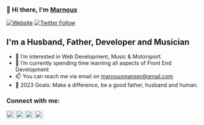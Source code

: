 ### 👋 Hi there,  I'm [Marnoux][website]

[![Website](https://img.shields.io/website?label=Website&style=for-the-badge&url=https://marnoux.github.io)](https://marnoux.github.io)
[![Twitter Follow](https://img.shields.io/twitter/follow/MarnouxM?color=1DA1F2&logo=twitter&style=for-the-badge)](https://twitter.com/intent/follow?original_referer=https%3A%2F%2Fgithub.com%MarnouxM&screen_name=MarnouxM)

## I'm a Husband, Father, Developer and Musician
- 👀 I’m interested in Web Development, Music & Motorsport. 
- 🌱 I’m currently spending time learning all aspects of Front End Development
- 📫 You can reach me via email on marnouxmanser@gmail.com
- 🥅 2023 Goals: Make a difference, be a good father, husband and human. 

### Connect with me:

[<img align="left" alt="marnoux.github.io" width="22px" src="https://cdn2.iconfinder.com/data/icons/seo-web-2-3/128/Vigor_Secure-https-connection-internet-security-SSL-Certificate-256.png" />][website]
[<img align="left" alt="Marnoux | Twitter" width="22px" src="https://flaticons.net/custom.php?i=vElIz7ToVPRHzIQIeIOvcWgv5YiE&format=png&size=256" />][twitter]
[<img align="left" alt="Marnoux | LinkedIn" width="22px" src="https://flaticons.net/custom.php?i=nJ5FPzHbgxWTjIMI4IplCoa3VMfv&format=png&size=256" />][linkedin]
[<img align="left" alt="Marnoux | Instagram" width="22px" src="https://cdn4.iconfinder.com/data/icons/social-messaging-ui-color-shapes-2-free/128/social-instagram-new-circle-256.png" />][instagram]

[website]: https://marnoux.github.io
[twitter]: https://twitter.com/MarnouxM
[instagram]: https://www.instagram.com/marnouxm/
[linkedin]: https://www.linkedin.com/in/marnouxm
